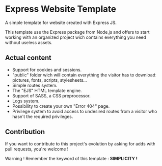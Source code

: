 # Express Website Template

A simple template for website created with Express JS.

This template use the Express package from Node.js and offers to start working with an organized project wich contains everything you need without useless assets.

## Actual content

- Support for cookies and sessions.
- "public" folder wich will contain everything the visitor has to download: pictures, fonts, scripts, stylesheets...
- Simple routes system.
- The "EJS" HTML template engine.
- Support of SASS, a CSS preprocessor.
- Logs system.
- Possibility to create your own "Error 404" page.
- Privilege system to avoid access to undesired routes from a visitor who hasn't the required privileges.

## Contribution


If you want to contribute to this project's evolution by asking for adds with pull requests, you're welcome !

Warning ! Remember the keyword of this template : **SIMPLICITY !**
